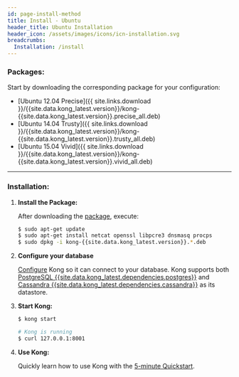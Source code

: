 ```yaml
---
id: page-install-method
title: Install - Ubuntu
header_title: Ubuntu Installation
header_icon: /assets/images/icons/icn-installation.svg
breadcrumbs:
  Installation: /install
---
```


### Packages:

Start by downloading the corresponding package for your configuration:

- [Ubuntu 12.04 Precise]({{ site.links.download }}/{{site.data.kong_latest.version}}/kong-{{site.data.kong_latest.version}}.precise_all.deb)
- [Ubuntu 14.04 Trusty]({{ site.links.download }}/{{site.data.kong_latest.version}}/kong-{{site.data.kong_latest.version}}.trusty_all.deb)
- [Ubuntu 15.04 Vivid]({{ site.links.download }}/{{site.data.kong_latest.version}}/kong-{{site.data.kong_latest.version}}.vivid_all.deb)

----

### Installation:

1. **Install the Package:**

    After downloading the [package](#packages), execute:

    ```bash
    $ sudo apt-get update
    $ sudo apt-get install netcat openssl libpcre3 dnsmasq procps
    $ sudo dpkg -i kong-{{site.data.kong_latest.version}}.*.deb
    ```

2. **Configure your database**

    [Configure][configuration] Kong so it can connect to your database. Kong supports both [PostgreSQL {{site.data.kong_latest.dependencies.postgres}}](http://www.postgresql.org/) and [Cassandra {{site.data.kong_latest.dependencies.cassandra}}](http://cassandra.apache.org/) as its datastore.

3. **Start Kong:**

    ```bash
    $ kong start

    # Kong is running
    $ curl 127.0.0.1:8001
    ```

4. **Use Kong:**

    Quickly learn how to use Kong with the [5-minute Quickstart](/docs/latest/getting-started/quickstart).

[configuration]: /docs/{{site.data.kong_latest.release}}/configuration#database
